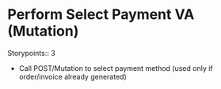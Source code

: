 # Perform Select Payment VA (Mutation)

Storypoints:: 3

- Call POST/Mutation to select payment method (used only if order/invoice already generated)